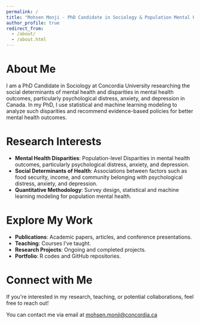 ```yaml
---
permalink: /
title: "Mohsen Monji - PhD Candidate in Sociology & Population Mental Health Researcher"
author_profile: true
redirect_from: 
  - /about/
  - /about.html
---
```



About Me
======
I am a PhD Candidate in Sociology at Concordia University researching the social determinants of mental health and disparities in mental health outcomes, particularly psychological distress, anxiety, and depression in Canada. In my PhD, I  use statistical and machine learning modeling to analyze such disparities and recommend evidence-based policies for better mental health outcomes. 

Research Interests
======
- **Mental Health Disparities**: Population-level Disparities in mental health outcomes, particularly psychological distress, anxiety, and depression.
- **Social Determinants of Health**: Associations between factors such as food security, income, and community belonging with psychological distress, anxiety, and depression.
- **Quantitative Methodology**: Survey design, statistical and machine learning modeling for population mental health.

Explore My Work
======
- **Publications**: Academic papers, articles, and conference presentations.
- **Teaching**: Courses I’ve taught.
- **Research Projects**: Ongoing and completed projects.
- **Portfolio**: R codes and GitHub repositories. 

Connect with Me
======
If you're interested in my research, teaching, or potential collaborations, feel free to reach out! 

You can contact me via email at [mohsen.monji@concordia.ca](mailto:mohsen.monji@concordia.ca) 

